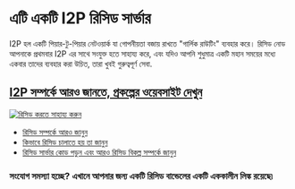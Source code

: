 এটি একটি I2P রিসিড সার্ভার
============================

I2P হল একটি পিয়ার-টু-পিয়ার নেটওয়ার্ক যা গোপনীয়তা বজায় রাখতে "গার্লিক রাউটিং" ব্যবহার করে।
রিসিড নোড আপনাকে প্রথমবার I2P এর সাথে সংযুক্ত হতে সাহায্য করে, এবং যদিও
আপনি শুধুমাত্র একটি মহান সময়ের মধ্যে একবার তাদের ব্যবহার করা উচিত, তারা খুবই গুরুত্বপূর্ণ
সেবা.

[I2P সম্পর্কে আরও জানতে, প্রকল্পের ওয়েবসাইট দেখুন](https://geti2p.net)
-------------------------------------------------------------------------------------

[![রিসিড করতে সাহায্য করুন](images/reseed.png)](https://geti2p.net)

  - [রিসিড সম্পর্কে আরও জানুন](https://geti2p.net/en/docs/reseed)
  - [কিভাবে রিসিড চালাতে হয় তা জানুন](https://geti2p.net/en/get-involved/guides/reseed)
  - [রিসিড সার্ভার কোড পড়ুন এবং আরও রিসিড বিকল্প সম্পর্কে জানুন](https://i2pgit.org/idk/reseed-tools)

### সংযোগ সমস্যা হচ্ছে? এখানে আপনার জন্য একটি রিসিড বান্ডেলের একটি এককালীন লিঙ্ক রয়েছে৷
